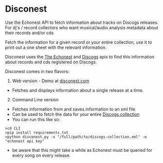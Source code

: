 
# Disconest

Use the Echonest API to fetch information about tracks on Discogs releases. For dj's / record collectors who want musical/audio analysis metadata about their records and/or cds 

Fetch the information for a given record or your entire collection, use it to print out a one sheet with the relevant information.

Disconest uses the [The Echonest](http://the.echonest.com/) and [Discogs](http://www.discogs.com/developers/) apis to find this information about records and cds registered on Discogs. 

Disconest comes in two flavors: 

1. Web version  - Demo at [disconest.com](http://www.disconest.com)
  * Fetches and displays information about a single release at a time.
  
2. Command Line version
  * Fetches information from and saves information to an xml file
  * Can be used to fetch the data for your entire [Discogs collection](http://www.discogs.com/users/export?w=collection)
  * You can run this like so: 

  ```
  >cd CLI
  >pip install requirements.txt
  >python disconest.py -x "/full/path/to/discogs-collection.xml" -e "echonest api key"
  ```
  * be aware that this might take a while as Echonest must be queried for every song on every release.